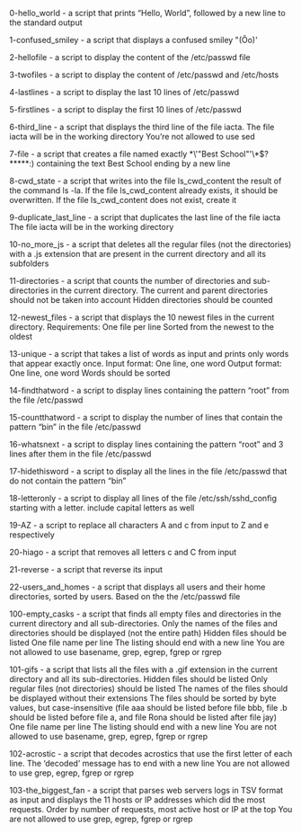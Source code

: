 0-hello_world - a script that prints “Hello, World”, followed by a new line to the standard output

1-confused_smiley - a script that displays a confused smiley "(Ôo)'

2-hellofile - a script to display the content of the /etc/passwd file

3-twofiles - a script to display the content of /etc/passwd and /etc/hosts

4-lastlines - a script to display the last 10 lines of /etc/passwd

5-firstlines - a script to display the first 10 lines of /etc/passwd

6-third_line - a script that displays the third line of the file iacta.  The file iacta will be in the working directory  You’re not allowed to use sed

7-file - a script that creates a file named exactly \*\\'"Best School"\'\\*$\?\*\*\*\*\*:) containing the text Best School ending by a new line

8-cwd_state - a script that writes into the file ls_cwd_content the result of the command ls -la. If the file ls_cwd_content already exists, it should be overwritten. If the file ls_cwd_content does not exist, create it

9-duplicate_last_line - a script that duplicates the last line of the file iacta  The file iacta will be in the working directory

10-no_more_js - a script that deletes all the regular files (not the directories) with a .js extension that are present in the current directory and all its subfolders

11-directories - a script that counts the number of directories and sub-directories in the current directory.  The current and parent directories should not be taken into account Hidden directories should be counted

12-newest_files - a script that displays the 10 newest files in the current directory.  Requirements:  One file per line Sorted from the newest to the oldest

13-unique - a script that takes a list of words as input and prints only words that appear exactly once.  Input format: One line, one word Output format: One line, one word Words should be sorted

14-findthatword - a script to display lines containing the pattern “root” from the file /etc/passwd

15-countthatword - a script to display the number of lines that contain the pattern “bin” in the file /etc/passwd

16-whatsnext - a script to display lines containing the pattern “root” and 3 lines after them in the file /etc/passwd

17-hidethisword - a script to display all the lines in the file /etc/passwd that do not contain the pattern “bin”

18-letteronly - a script to display all lines of the file /etc/ssh/sshd_config starting with a letter.  include capital letters as well

19-AZ - a script to replace all characters A and c from input to Z and e respectively

20-hiago - a script that removes all letters c and C from input

21-reverse -  a script that reverse its input

22-users_and_homes - a script that displays all users and their home directories, sorted by users.  Based on the the /etc/passwd file

100-empty_casks - a script that finds all empty files and directories in the current directory and all sub-directories.  Only the names of the files and directories should be displayed (not the entire path) Hidden files should be listed One file name per line The listing should end with a new line You are not allowed to use basename, grep, egrep, fgrep or rgrep

101-gifs - a script that lists all the files with a .gif extension in the current directory and all its sub-directories.  Hidden files should be listed Only regular files (not directories) should be listed The names of the files should be displayed without their extensions The files should be sorted by byte values, but case-insensitive (file aaa should be listed before file bbb, file .b should be listed before file a, and file Rona should be listed after file jay) One file name per line The listing should end with a new line You are not allowed to use basename, grep, egrep, fgrep or rgrep

102-acrostic - a script that decodes acrostics that use the first letter of each line.  The ‘decoded’ message has to end with a new line You are not allowed to use grep, egrep, fgrep or rgrep

103-the_biggest_fan - a script that parses web servers logs in TSV format as input and displays the 11 hosts or IP addresses which did the most requests.  Order by number of requests, most active host or IP at the top You are not allowed to use grep, egrep, fgrep or rgrep
